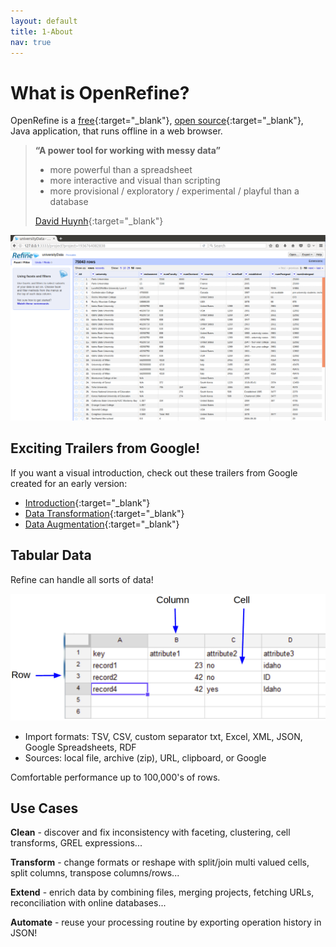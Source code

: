 ```yaml
---
layout: default
title: 1-About
nav: true
---
```


# What is OpenRefine?

OpenRefine is a [free](https://www.gnu.org/philosophy/free-sw.en.html){:target="_blank"}, [open source](https://github.com/OpenRefine/OpenRefine){:target="_blank"}, Java application, that runs offline in a web browser. 

> **“A power tool for working with messy data”**
>
> - more powerful than a spreadsheet
> - more interactive and visual than scripting
> - more provisional / exploratory / experimental / playful than a database
>
> [David Huynh](http://web.archive.org/web/20141021040915/http://davidhuynh.net/spaces/nicar2011/tutorial.pdf){:target="_blank"}

![Refine Screenshot](images/refine.png)

## Exciting Trailers from Google!

If you want a visual introduction, check out these trailers from Google created for an early version:

- [Introduction](https://youtu.be/B70J_H_zAWM){:target="_blank"}
- [Data Transformation](https://youtu.be/cO8NVCs_Ba0){:target="_blank"}
- [Data Augmentation](https://youtu.be/5tsyz3ibYzk){:target="_blank"}

## Tabular Data 

Refine can handle all sorts of data!

![table](images/table.png)

- Import formats: TSV, CSV, custom separator txt, Excel, XML, JSON, Google Spreadsheets, RDF
- Sources: local file, archive (zip), URL, clipboard, or Google

Comfortable performance up to 100,000's of rows.

## Use Cases

**Clean** - discover and fix inconsistency with faceting, clustering, cell transforms, GREL expressions...

**Transform** - change formats or reshape with split/join multi valued cells, split columns, transpose columns/rows...

**Extend** - enrich data by combining files, merging projects, fetching URLs, reconciliation with online databases...

**Automate** - reuse your processing routine by exporting operation history in JSON!
